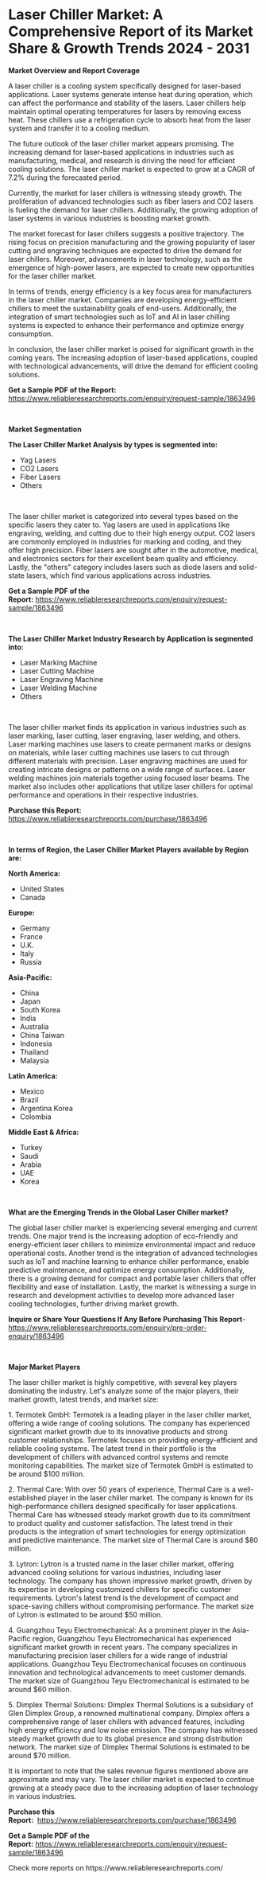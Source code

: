 <p><h1>Laser Chiller Market: A Comprehensive Report of its Market Share & Growth Trends 2024 - 2031</h1></p><p><strong>Market Overview and Report Coverage</strong></p>
<p><p>A laser chiller is a cooling system specifically designed for laser-based applications. Laser systems generate intense heat during operation, which can affect the performance and stability of the lasers. Laser chillers help maintain optimal operating temperatures for lasers by removing excess heat. These chillers use a refrigeration cycle to absorb heat from the laser system and transfer it to a cooling medium.</p><p>The future outlook of the laser chiller market appears promising. The increasing demand for laser-based applications in industries such as manufacturing, medical, and research is driving the need for efficient cooling solutions. The laser chiller market is expected to grow at a CAGR of 7.2% during the forecasted period.</p><p>Currently, the market for laser chillers is witnessing steady growth. The proliferation of advanced technologies such as fiber lasers and CO2 lasers is fueling the demand for laser chillers. Additionally, the growing adoption of laser systems in various industries is boosting market growth.</p><p>The market forecast for laser chillers suggests a positive trajectory. The rising focus on precision manufacturing and the growing popularity of laser cutting and engraving techniques are expected to drive the demand for laser chillers. Moreover, advancements in laser technology, such as the emergence of high-power lasers, are expected to create new opportunities for the laser chiller market.</p><p>In terms of trends, energy efficiency is a key focus area for manufacturers in the laser chiller market. Companies are developing energy-efficient chillers to meet the sustainability goals of end-users. Additionally, the integration of smart technologies such as IoT and AI in laser chilling systems is expected to enhance their performance and optimize energy consumption.</p><p>In conclusion, the laser chiller market is poised for significant growth in the coming years. The increasing adoption of laser-based applications, coupled with technological advancements, will drive the demand for efficient cooling solutions.</p></p>
<p><strong>Get a Sample PDF of the Report:</strong> <a href="https://www.reliableresearchreports.com/enquiry/request-sample/1863496">https://www.reliableresearchreports.com/enquiry/request-sample/1863496</a></p>
<p>&nbsp;</p>
<p><strong>Market Segmentation</strong></p>
<p><strong>The Laser Chiller Market Analysis by types is segmented into:</strong></p>
<p><ul><li>Yag Lasers</li><li>CO2 Lasers</li><li>Fiber Lasers</li><li>Others</li></ul></p>
<p>&nbsp;</p>
<p><p>The laser chiller market is categorized into several types based on the specific lasers they cater to. Yag lasers are used in applications like engraving, welding, and cutting due to their high energy output. CO2 lasers are commonly employed in industries for marking and coding, and they offer high precision. Fiber lasers are sought after in the automotive, medical, and electronics sectors for their excellent beam quality and efficiency. Lastly, the "others" category includes lasers such as diode lasers and solid-state lasers, which find various applications across industries.</p></p>
<p><strong>Get a Sample PDF of the Report:</strong>&nbsp;<a href="https://www.reliableresearchreports.com/enquiry/request-sample/1863496">https://www.reliableresearchreports.com/enquiry/request-sample/1863496</a></p>
<p>&nbsp;</p>
<p><strong>The Laser Chiller Market Industry Research by Application is segmented into:</strong></p>
<p><ul><li>Laser Marking Machine</li><li>Laser Cutting Machine</li><li>Laser Engraving Machine</li><li>Laser Welding Machine</li><li>Others</li></ul></p>
<p>&nbsp;</p>
<p><p>The laser chiller market finds its application in various industries such as laser marking, laser cutting, laser engraving, laser welding, and others. Laser marking machines use lasers to create permanent marks or designs on materials, while laser cutting machines use lasers to cut through different materials with precision. Laser engraving machines are used for creating intricate designs or patterns on a wide range of surfaces. Laser welding machines join materials together using focused laser beams. The market also includes other applications that utilize laser chillers for optimal performance and operations in their respective industries.</p></p>
<p><strong>Purchase this Report:</strong>&nbsp; <a href="https://www.reliableresearchreports.com/purchase/1863496">https://www.reliableresearchreports.com/purchase/1863496</a></p>
<p>&nbsp;</p>
<p><strong>In terms of Region, the Laser Chiller Market Players available by Region are:</strong></p>
<p>
    <p> <strong> North America: </strong>
        <ul>
            <li>United States</li>
            <li>Canada</li>
        </ul>
        </p> 
    <p> <strong> Europe: </strong>
        <ul>
            <li>Germany</li>
            <li>France</li>
            <li>U.K.</li>
            <li>Italy</li>
            <li>Russia</li>
        </ul>
        </p> 
    <p> <strong> Asia-Pacific: </strong>
        <ul>
            <li>China</li>
            <li>Japan</li>
            <li>South Korea</li>
            <li>India</li>
            <li>Australia</li>
            <li>China Taiwan</li>
            <li>Indonesia</li>
            <li>Thailand</li>
            <li>Malaysia</li>
        </ul>
        </p> 
    <p> <strong> Latin America: </strong>
        <ul>
            <li>Mexico</li>
            <li>Brazil</li>
            <li>Argentina Korea</li>
            <li>Colombia</li>
        </ul>
        </p> 
    <p> <strong> Middle East & Africa: </strong>
        <ul>
            <li>Turkey</li>
            <li>Saudi</li>
            <li>Arabia</li>
            <li>UAE</li>
            <li>Korea</li>
        </ul>
    </p>
    </p>
<p>&nbsp;</p>
<p><strong>What are the Emerging Trends in the Global Laser Chiller market?</strong></p>
<p><p>The global laser chiller market is experiencing several emerging and current trends. One major trend is the increasing adoption of eco-friendly and energy-efficient laser chillers to minimize environmental impact and reduce operational costs. Another trend is the integration of advanced technologies such as IoT and machine learning to enhance chiller performance, enable predictive maintenance, and optimize energy consumption. Additionally, there is a growing demand for compact and portable laser chillers that offer flexibility and ease of installation. Lastly, the market is witnessing a surge in research and development activities to develop more advanced laser cooling technologies, further driving market growth.</p></p>
<p><strong>Inquire or Share Your Questions If Any Before Purchasing This Report</strong>- <a href="https://www.reliableresearchreports.com/enquiry/pre-order-enquiry/1863496">https://www.reliableresearchreports.com/enquiry/pre-order-enquiry/1863496</a></p>
<p>&nbsp;</p>
<p><strong>Major Market Players</strong></p>
<p><p>The laser chiller market is highly competitive, with several key players dominating the industry. Let's analyze some of the major players, their market growth, latest trends, and market size:</p><p>1. Termotek GmbH: Termotek is a leading player in the laser chiller market, offering a wide range of cooling solutions. The company has experienced significant market growth due to its innovative products and strong customer relationships. Termotek focuses on providing energy-efficient and reliable cooling systems. The latest trend in their portfolio is the development of chillers with advanced control systems and remote monitoring capabilities. The market size of Termotek GmbH is estimated to be around $100 million.</p><p>2. Thermal Care: With over 50 years of experience, Thermal Care is a well-established player in the laser chiller market. The company is known for its high-performance chillers designed specifically for laser applications. Thermal Care has witnessed steady market growth due to its commitment to product quality and customer satisfaction. The latest trend in their products is the integration of smart technologies for energy optimization and predictive maintenance. The market size of Thermal Care is around $80 million.</p><p>3. Lytron: Lytron is a trusted name in the laser chiller market, offering advanced cooling solutions for various industries, including laser technology. The company has shown impressive market growth, driven by its expertise in developing customized chillers for specific customer requirements. Lytron's latest trend is the development of compact and space-saving chillers without compromising performance. The market size of Lytron is estimated to be around $50 million.</p><p>4. Guangzhou Teyu Electromechanical: As a prominent player in the Asia-Pacific region, Guangzhou Teyu Electromechanical has experienced significant market growth in recent years. The company specializes in manufacturing precision laser chillers for a wide range of industrial applications. Guangzhou Teyu Electromechanical focuses on continuous innovation and technological advancements to meet customer demands. The market size of Guangzhou Teyu Electromechanical is estimated to be around $60 million.</p><p>5. Dimplex Thermal Solutions: Dimplex Thermal Solutions is a subsidiary of Glen Dimplex Group, a renowned multinational company. Dimplex offers a comprehensive range of laser chillers with advanced features, including high energy efficiency and low noise emission. The company has witnessed steady market growth due to its global presence and strong distribution network. The market size of Dimplex Thermal Solutions is estimated to be around $70 million.</p><p>It is important to note that the sales revenue figures mentioned above are approximate and may vary. The laser chiller market is expected to continue growing at a steady pace due to the increasing adoption of laser technology in various industries.</p></p>
<p><strong>Purchase this Report:</strong>&nbsp;&nbsp;<a href="https://www.reliableresearchreports.com/purchase/1863496">https://www.reliableresearchreports.com/purchase/1863496</a></p>
<p></p>
<p><strong>Get a Sample PDF of the Report:</strong>&nbsp;<a href="https://www.reliableresearchreports.com/enquiry/request-sample/1863496">https://www.reliableresearchreports.com/enquiry/request-sample/1863496</a></p>
<p>Check more reports on https://www.reliableresearchreports.com/</p>